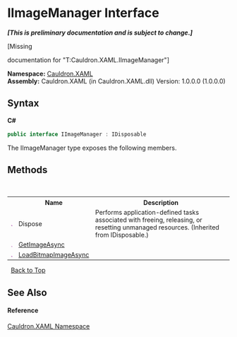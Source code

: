 # IImageManager Interface
 _**\[This is preliminary documentation and is subject to change.\]**_

\[Missing <summary> documentation for "T:Cauldron.XAML.IImageManager"\]

**Namespace:**&nbsp;<a href="N_Cauldron_XAML">Cauldron.XAML</a><br />**Assembly:**&nbsp;Cauldron.XAML (in Cauldron.XAML.dll) Version: 1.0.0.0 (1.0.0.0)

## Syntax

**C#**<br />
``` C#
public interface IImageManager : IDisposable
```

The IImageManager type exposes the following members.


## Methods
&nbsp;<table><tr><th></th><th>Name</th><th>Description</th></tr><tr><td>![Public method](media/pubmethod.gif "Public method")</td><td>Dispose</td><td>
Performs application-defined tasks associated with freeing, releasing, or resetting unmanaged resources.
 (Inherited from IDisposable.)</td></tr><tr><td>![Public method](media/pubmethod.gif "Public method")</td><td><a href="M_Cauldron_XAML_IImageManager_GetImageAsync">GetImageAsync</a></td><td /></tr><tr><td>![Public method](media/pubmethod.gif "Public method")</td><td><a href="M_Cauldron_XAML_IImageManager_LoadBitmapImageAsync">LoadBitmapImageAsync</a></td><td /></tr></table>&nbsp;
<a href="#iimagemanager-interface">Back to Top</a>

## See Also


#### Reference
<a href="N_Cauldron_XAML">Cauldron.XAML Namespace</a><br />